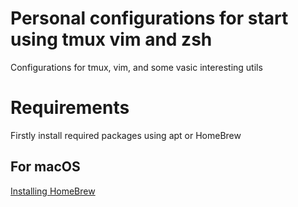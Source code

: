 # Personal configurations for start using tmux vim and zsh
Configurations for tmux, vim, and some vasic interesting utils

# Requirements

Firstly install required packages using apt or HomeBrew

## For macOS
[Installing HomeBrew](./homebrew/homebrew_install.md)


